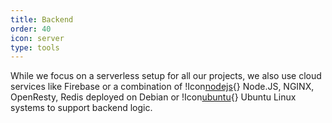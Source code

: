```yaml
---
title: Backend
order: 40
icon: server
type: tools
---
```


While we focus on a serverless setup for all our projects, we also use cloud services like Firebase or a combination of !Icon[nodejs](){} Node.JS, NGINX, OpenResty, Redis deployed on Debian or !Icon[ubuntu](){} Ubuntu Linux systems to support backend logic.
